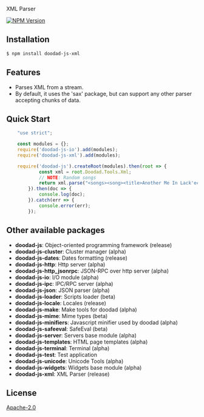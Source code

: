 XML Parser

[![NPM Version][npm-image]][npm-url]
 
## Installation

```bash
$ npm install doodad-js-xml
```

## Features

  -  Parses XML from a stream.
  -  By default, it uses the 'sax' package, but can support any other parser accepting chunks of data.

## Quick Start

```js
    "use strict";

    const modules = {};
	require('doodad-js-io').add(modules);
	require('doodad-js-xml').add(modules);

    require('doodad-js').createRoot(modules).then(root => {
			const xml = root.Doodad.Tools.Xml;
			// NOTE: Random songs
			return xml.parse("<songs><song><title>Another Me In Lack'ech</title><artist>Epica</artist></song><song><title>Silent Lucidity</title><artist>Queensryche</artist></song><song><title>One</title><artist>Metallica</artist></song></songs>")
		}).then(doc => {
			console.log(doc);
		}).catch(err => {
            console.error(err);
        });
```

## Other available packages

  - **doodad-js**: Object-oriented programming framework (release)
  - **doodad-js-cluster**: Cluster manager (alpha)
  - **doodad-js-dates**: Dates formatting (release)
  - **doodad-js-http**: Http server (alpha)
  - **doodad-js-http_jsonrpc**: JSON-RPC over http server (alpha)
  - **doodad-js-io**: I/O module (alpha)
  - **doodad-js-ipc**: IPC/RPC server (alpha)
  - **doodad-js-json**: JSON parser (alpha)
  - **doodad-js-loader**: Scripts loader (beta)
  - **doodad-js-locale**: Locales (release)
  - **doodad-js-make**: Make tools for doodad (alpha)
  - **doodad-js-mime**: Mime types (beta)
  - **doodad-js-minifiers**: Javascript minifier used by doodad (alpha)
  - **doodad-js-safeeval**: SafeEval (beta)
  - **doodad-js-server**: Servers base module (alpha)
  - **doodad-js-templates**: HTML page templates (alpha)
  - **doodad-js-terminal**: Terminal (alpha)
  - **doodad-js-test**: Test application
  - **doodad-js-unicode**: Unicode Tools (alpha)
  - **doodad-js-widgets**: Widgets base module (alpha)
  - **doodad-js-xml**: XML Parser (release)
  
## License

  [Apache-2.0][license-url]

[npm-image]: https://img.shields.io/npm/v/doodad-js-xml.svg
[npm-url]: https://npmjs.org/package/doodad-js-xml
[license-url]: http://opensource.org/licenses/Apache-2.0